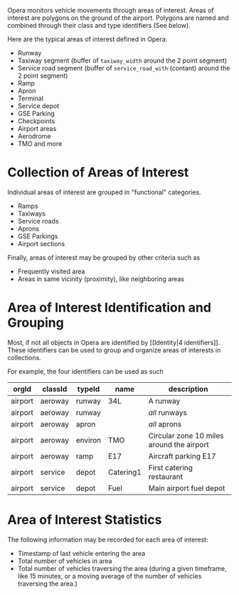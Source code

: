 Opera monitors vehicle movements through areas of interest. Areas of interest are polygons on the ground of the airport. Polygons are named and combined through their class and type identifiers (See below).

Here are the typical areas of interest defined in Opera:

- Runway
- Taxiway segment (buffer of `taxiway_width`  around the 2 point segment)
- Service road segment  (buffer of `service_road_with` (contant) around the 2 point segment)
- Ramp
- Apron
- Terminal
- Service depot
- GSE Parking
- Checkpoints
- Airport areas
- Aerodrome
- TMO and more

# Collection of Areas of Interest

Individual areas of interest are grouped in "functional" categories.

- Ramps
- Taxiways
- Service roads
- Aprons
- GSE Parkings
- Airport sections

Finally, areas of interest may be grouped by other criteria such as
- Frequently visited area
- Areas in same vicinity (proximity), like neighboring areas

# Area of Interest Identification and Grouping

Most, if not all objects in Opera are identified by [[Identity|4 identifiers]]. These identifiers can be used to group and organize areas of interests in collections.

For example, the four identifiers can be used as such

| orgId   | classId | typeId  | name      | description                               |
| ------- | ------- | ------- | --------- | ----------------------------------------- |
| airport | aeroway | runway  | 34L       | A runway                                  |
| airport | aeroway | runway  |           | *all* runways                             |
| airport | aeroway | apron   |           | *all* aprons                              |
| airport | aeroway | environ | TMO       | Circular zone 10 miles around the airport |
| airport | aeroway | ramp    | E17       | Aircraft parking E17                      |
| airport | service | depot   | Catering1 | First catering restaurant                |
| airport        |service         |depot         |Fuel           |Main airport fuel depot                                           |

# Area of Interest Statistics

The following information may be recorded for each area of interest:

- Timestamp of last vehicle entering the area
- Total number of vehicles in area
- Total number of vehicles traversing the area (during a given timeframe, like 15 minutes, or a moving average of the number of vehicles traversing the area.)

